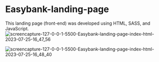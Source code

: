 # Easybank-landing-page
This landing page (front-end) was developed using HTML, SASS, and JavaScript.
![screencapture-127-0-0-1-5500-Easybank-landing-page-index-html-2023-07-25-16_47_56](https://github.com/sanuja-gayantha/Easybank-landing-page/assets/52665243/f884a9a6-710a-4dbe-af2a-21387256a5ab)

![screencapture-127-0-0-1-5500-Easybank-landing-page-index-html-2023-07-25-16_48_40](https://github.com/sanuja-gayantha/Easybank-landing-page/assets/52665243/a951745f-f2ed-45ec-bb4d-4742459192a7)
